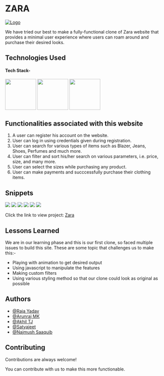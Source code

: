 # ZARA
<a href="https://zara-final.netlify.app/">![Logo](https://cdn.iconscout.com/icon/free/png-256/zara-3215529-2673947.png)</a>

We have tried our best to make a fully-functional clone of Zara website that provides a minimal user experience where users can roam around and purchase their desired looks.

## Technologies Used

#### Tech Stack-

<p float="left">
    <img src="https://cdn.pixabay.com/photo/2017/08/05/11/16/logo-2582748_640.png" width="100" height="100">
    <img src="https://cdn.pixabay.com/photo/2017/08/05/11/16/logo-2582747_640.png" width="100" height="100">
   <img src="https://raw.githubusercontent.com/krishaayjois21/krishaayjois21/master/assets/javascript.png" width="100" height="100">
 </p>

## Functionalities associated with this website

1. A user can register his account on the website.
2. User can log in using credentials given during registration.
3. User can search for various types of items such as Blazer, Jeans, Shoes, Perfumes and much more.
4. User can filter and sort his/her search on various parameters, i.e. price, size, and many more.
5. User can select the sizes while purchasing any product.
6. User can make payments and succcessfully purchase their clothing items.

## Snippets

<p>
    <img src="https://digitalmarketing.temple.edu/mohamadnoorchowdhury/wp-content/uploads/sites/379/2021/07/zara.png" >
    <img src="https://info.webusability.co.uk/hs-fs/hubfs/zara%20homepage.png?width=1268&name=zara%20homepage.png" >
     <img src="https://miro.medium.com/max/3792/1*hYqt9OjKu1yEm3kH6MrBDg.png" >
    <img src="https://miro.medium.com/max/3786/1*pp4JGkHfbXAhQDbtDRDX4g.png" >
    <img src="https://miro.medium.com/max/674/1*7ju3NButNzDomvrFY5465A.png" >
    <img src="https://miro.medium.com/max/968/1*j3Fvf-buCeU_J362MzaTDA.png" >
    
   </p>
 
 Click the link to view project: 
 <a href="https://zara-final.netlify.app/">Zara</a>
  
## Lessons Learned

We are in our learning phase and this is our first clone, so faced multiple issues to build this site. These are some topic that challenges us to make this:-
- Playing with animation to get desired output
- Using javascript to manipulate the features
- Making custom filters
- Using various styling method so that our clone could look as original as possible

## Authors

- [@Raja Yadav](https://github.com/RajaYadav00)
- [@Arunraj MK](https://github.com/ArunrajMK)
- [@Akhil TJ](https://github.com/akhiltj012)
- [@Satyajeet](https://github.com/SatsAjeet)
- [@Najmush Saaquib](https://github.com/najmushsaaquib)


## Contributing

Contributions are always welcome!

You can contribute with us to make this more functionable.
